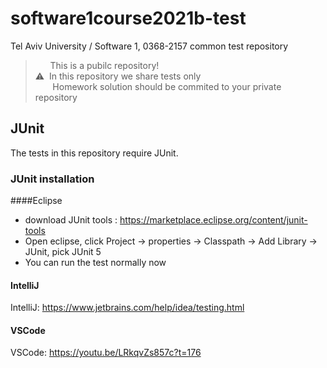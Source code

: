 # software1course2021b-test
Tel Aviv University / Software 1, 0368-2157 common test repository
> &nbsp;&nbsp;&nbsp;&nbsp;&nbsp; This is a pubilc repository! <br>
>⚠️&nbsp;&nbsp;In this repository we share tests only <br>
> &nbsp;&nbsp;&nbsp;&nbsp;&nbsp;&nbsp;&nbsp;Homework solution should be commited to your private repository
## JUnit
The tests in this repository require JUnit.

### JUnit installation
####Eclipse
* download JUnit tools : https://marketplace.eclipse.org/content/junit-tools <br>
* Open eclipse, click Project -> properties -> Classpath -> Add Library -> JUnit, pick JUnit 5 <br>
* You can run the test normally now
#### IntelliJ
IntelliJ: https://www.jetbrains.com/help/idea/testing.html <br>
#### VSCode
VSCode: https://youtu.be/LRkqvZs857c?t=176


